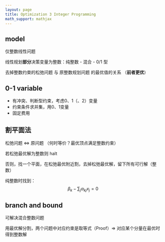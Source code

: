 ```yaml
---
layout: page
title: Optimization 3 Integer Programming
math_support: mathjax
---
```



## model

仅整数线性问题

线性规划**部分**决策变量为整数：纯整数 - 混合 - 0/1 型

去掉整数约束的松弛问题 与 原整数规划问题 的最优值的关系 （**前者更优**）

## 0-1 variable

- 有冲突、判断型约束，考虑0、1（、2）变量
- 约束条件求并集，用0、1变量
- 固定费用

## 割平面法

松弛问题 <=> 原问题 （何时等价？最优顶点满足整数约束）

若松弛最优解为整数则 halt

否则，找一个平面，在松弛最优附近割，去掉松弛最优解，留下所有可行解（整数）

纯整数时找到： $$\beta_k - \sum_j\alpha_{kj}x_j = 0$$

## branch and bound

可解决混合整数问题

用最优解分割，两个问题中对应约束是取等式（Proof）=> 对应某个分量在最优时得到整数解


